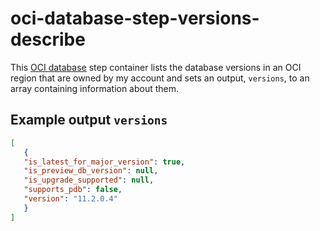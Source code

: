 # oci-database-step-versions-describe

This [OCI database](https://www.oracle.com/database/) step container lists the database versions
in an OCI region that are owned by my account and sets an output, `versions`, to an
array containing information about them.

## Example output `versions`

```json
[
   {
   "is_latest_for_major_version": true,
   "is_preview_db_version": null,
   "is_upgrade_supported": null,
   "supports_pdb": false,
   "version": "11.2.0.4"
   }
]
```
